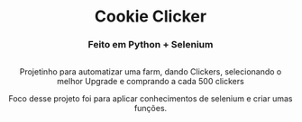 <h1 align="center"> 
  Cookie Clicker 
</h1>
<h3 align="center"> 
  Feito em Python + Selenium 
</h3>
<img href="https://github.com/Samuraiflamesf/CookieClicker_pySelenium/blob/main/scr.png?raw=true">
<p align="center"> 
Projetinho para automatizar uma farm, dando Clickers, selecionando o melhor Upgrade e comprando a cada 500 clickers
</p>

<p align="center"> 
Foco desse projeto foi para aplicar conhecimentos de selenium e criar umas funções.
</p>

